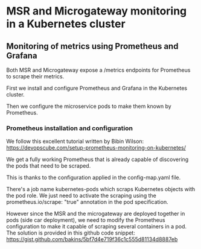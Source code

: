 # MSR and Microgateway monitoring in a Kubernetes cluster

## Monitoring of metrics using Prometheus and Grafana

Both MSR and Microgateway expose a /metrics endpoints for Prometheus to scrape their metrics.

First we install and configure Prometheus and Grafana in the Kubernetes cluster.

Then we configure the microservice pods to make them known by Prometheus.

### Prometheus installation and configuration

We follow this excellent tutorial written by Bibin Wilson: https://devopscube.com/setup-prometheus-monitoring-on-kubernetes/

We get a fully working Prometheus that is already capable of discovering the pods that need to be scraped.

This is thanks to the configuration applied in the config-map.yaml file.

There's a job name kubernetes-pods which scraps Kubernetes objects with the pod role. 
We just need to activate the scraping using the prometheus.io/scrape: "true" annotation in the pod specification.

However since the MSR and the microgateway are deployed together in pods (side car deployment), we need to modify the Prometheus configuration to make it capable of scraping several containers in a pod.
The solution is provided in this github code snippet: https://gist.github.com/bakins/5bf7d4e719f36c1c555d81134d8887eb
